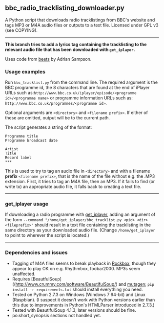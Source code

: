 ## bbc_radio_tracklisting_downloader.py
A Python script that downloads radio tracklistings from BBC's website and tags MP3 or M4A audio files or outputs to a text file.
Licensed under GPL v3 (see COPYING).
***

**This branch tries to add a lyrics tag containing the tracklisting to the relevant audio file that has been downloaded with `get_iplayer`.**

Uses code from [beets](https://github.com/sampsyo/beets) by Adrian Sampson.

### Usage examples
Run `bbc_tracklist.py` from the command line. The required argument is the BBC programme id, the 8 characters that are found at the end of iPlayer URLs such as:`http://www.bbc.co.uk/iplayer/episode/<programme id>/<programme name>` or programme information URLs such as: `http://www.bbc.co.uk/programmes/<programme id>`. 

Optional arguments are `<directory>` and `<filename prefix>`. If either of these are omitted, output will be to the current path.

The script generates a string of the format:

`Programme title`    
`Programme broadcast date`    
  
`Artist`  
`Title`  
`Record label`  
`***`

This is used to try to tag an audio file in `<directory>` and with a filename **prefix** `<filename prefix>`, that is the name of the file without e.g. the .MP3 extension. First, it tries to tag an M4A file, then an MP3. If it fails to find (or write to) an appropriate audio file, it falls back to creating a text file.
***
### get_iplayer usage
If downloading a radio programme with [get_iplayer](http://www.infradead.org/get_iplayer/html/get_iplayer.html), adding an argument of the form `--command "/home/get_iplayer/bbc_tracklist.py <pid> <dir> <fileprefix>"` should result in a text file containing the tracklisting in the same directory as your downloaded audio file. (Change `/home/get_iplayer` to point to wherever the script is located.)
***
### Dependencies and issues
* Tagging of M4A files seems to break playback in [Rockbox](http://www.rockbox.org), though they appear to play OK on e.g. Rhythmbox, foobar2000. MP3s seem unaffected.
* Requires [BeautfulSoup]((http://www.crummy.com/software/BeautifulSoup/) and [mutagen](http://code.google.com/p/mutagen/); `pip install -r requirements.txt` should install everything you need.
* Tested on Python 2.7.3 on Windows (Windows 7 64-bit) and Linux (Raspbian). (I suspect it doesn't work with Python versions earlier than this due to improvements in Python's HTMLParser introduced in 2.7.3.)
* Tested with BeautifulSoup 4.1.3; later versions should be fine.
* po:short_synopsis sections not handled yet.
